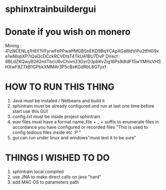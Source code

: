 # sphinxtrainbuildergui

# Donate if you wish on monero 

Mining : 41zNCENLq1HEF1VFyrwFePPwaffMGBSnEKD9BqYCApXGaWdViPu2tfHG9xe1wMopXP7iQaQcDCckRCVDtsT4TkUA1BU7DvP 
Direct : 8BLdZKQwyB282mtTbcU6vChnm23DzrD3pbKvZig18Ps9dtdF15wYMHcVHSHXwF8ZTkB1GPbkXMMAr3P5cBxKGdRbL8GTyxf

# HOW TO RUN THIS THING

1. Java must be instaled / Netbeans and build it
2. sphintrain must be already configured and run at last one time before start use this GUI
3. config.txt must be inside project sphintrain
4. wav files must have a format name_file + _ + suffix to enumerate files in accordance you have configured or recorded files "This is used to config tedious files inside etc :P "
5. gui can run under linux and windows"must test it to be sure"

# THINGS I WISHED TO DO

1. sphintrain local compiled 
2. use JNA to make direct calls on java "hard"
3. add MAC OS to parameters path
